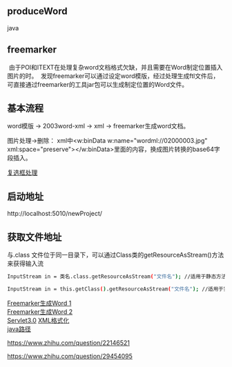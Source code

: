 ## produceWord
java 

## freemarker
  由于POI和ITEXT在处理复杂word文档格式欠缺，并且需要在Word制定位置插入图片的时。
  发现freemarker可以通过设定word模版，经过处理生成ftl文件后，可直接通过freemarker的工具jar包可以生成制定位置的Word文件。
  
## 基本流程
word模版 -> 2003word-xml -> xml -> freemarker生成word文档。

图片处理->删除：
 xml中<w:binData w:name="wordml://02000003.jpg" xml:space="preserve"></w:binData>里面的内容，换成图片转换的base64字段插入。
 
[复选框处理](http://www.cnblogs.com/NieXiaoHui/p/7146898.html)

## 启动地址
http://localhost:5010/newProject/

## 获取文件地址
 与.class 文件位于同一目录下，可以通过Class类的getResourceAsStream()方法来获得输入流
```bash
InputStream in = 类名.class.getResourceAsStream("文件名"); //适用于静态方法或实例方法 

InputStream in = this.getClass().getResourceAsStream("文件名"); //适用于实例方法 
```

[Freemarker生成Word 1](http://blog.csdn.net/jackfrued/article/details/39449021)</br>
[Freemarker生成Word 2](http://ylcodes01.blog.51cto.com/5607366/1842693)</br>
[Servlet3.0](http://blog.csdn.net/zhongweijian/article/details/8279650)
[XML格式化](http://tool.oschina.net/codeformat/xml)</br>
[java路径](http://blog.sina.com.cn/s/blog_752265d10101821c.html)


https://www.zhihu.com/question/22146521

https://www.zhihu.com/question/29454095
